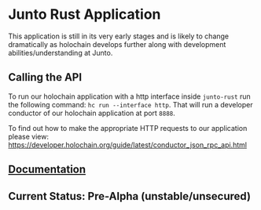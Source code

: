 # Junto Rust Application
This application is still in its very early stages and is likely to change dramatically as holochain develops further along with development abilities/understanding at Junto.

## Calling the API

To run our holochain application with a http interface inside `junto-rust` run the following command: `hc run --interface http`. That will run a developer conductor of our holochain application at port `8888`.

To find out how to make the appropriate HTTP requests to our application please view: https://developer.holochain.org/guide/latest/conductor_json_rpc_api.html 

## [Documentation](https://github.com/juntofoundation/Junto/tree/master/junto-rust/docs)

## Current Status: Pre-Alpha (unstable/unsecured)